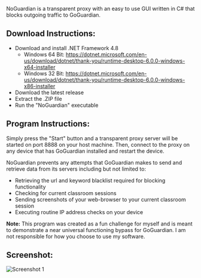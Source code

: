 NoGuardian is a transparent proxy with an easy to use GUI written in C# that blocks outgoing traffic to GoGuardian.

Download Instructions:
-----

 - Download and install .NET Framework 4.8
   - Windows 64 Bit: https://dotnet.microsoft.com/en-us/download/dotnet/thank-you/runtime-desktop-6.0.0-windows-x64-installer
   - Windows 32 Bit: https://dotnet.microsoft.com/en-us/download/dotnet/thank-you/runtime-desktop-6.0.0-windows-x86-installer
 - Download the latest release
 - Extract the .ZIP file
 - Run the "NoGuardian" executable

Program Instructions:
-----

Simply press the "Start" button and a transparent proxy server will be started on port 8888 on your host machine. Then, connect to the proxy on any device that has GoGuardian installed and restart the device.

NoGuardian prevents any attempts that GoGuardian makes to send and retrieve data from its servers including but not limited to:

 - Retrieving the url and keyword blacklist required for blocking functionality
 - Checking for current classroom sessions
 - Sending screenshots of your web-browser to your current classroom session
 - Executing routine IP address checks on your device

**Note:** This program was created as a fun challenge for myself and is meant to demonstrate a near universal functioning bypass for GoGuardian. I am not responsible for how you choose to use my software.

Screenshot:
-----

![Screenshot 1](https://www.satial.xyz/screenshots/TY7g7bTWhwswA3qQ.png)
